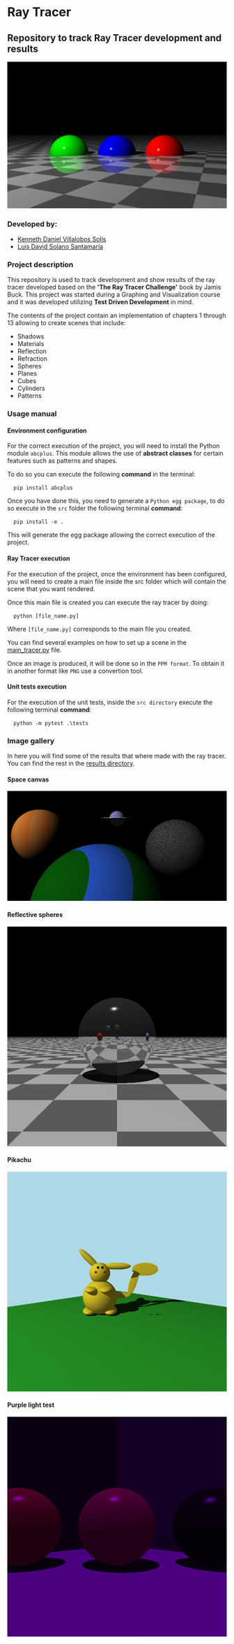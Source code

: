 # **Ray Tracer**

## **Repository to track Ray Tracer development and results**

![floor_reflection](./results/results_png/floor_reflection/final_result.png "Floor reflection result")

### **Developed by:**
+ [Kenneth Daniel Villalobos Solís](https://github.com/kdaniel1652)
+ [Luis David Solano Santamaría](https://github.com/GoninDS)

### **Project description**

This repository is used to track development and show results of the ray tracer developed based on the **'The Ray Tracer Challenge'** book by Jamis Buck. This project was started during a Graphing and Visualization course and it was developed utilizing **Test Driven Development** in mind.

The contents of the project contain an implementation of chapters 1 through 13 allowing to create scenes that include:

+ Shadows
+ Materials
+ Reflection
+ Refraction
+ Spheres
+ Planes
+ Cubes
+ Cylinders 
+ Patterns

### **Usage manual**

#### **Environment configuration**

For the correct execution of the project, you will need to install the Python module `abcplus`. This module allows the use of **abstract classes** for certain features such as patterns and shapes.

To do so you can execute the following **command** in the terminal:

```
  pip install abcplus
```

Once you have done this, you need to generate a `Python egg package`, to do so execute in the `src` folder the following terminal **command**:

```
  pip install -e .
```

This will generate the egg package allowing the correct execution of the project.

#### **Ray Tracer execution**

For the execution of the project, once the environment has been configured, you will need to create a main file inside the src folder which will contain the scene that you want rendered.

Once this main file is created you can execute the ray tracer by doing:

```
  python [file_name.py]
```

Where `[file_name.py]` corresponds to the main file you created.

You can find several examples on how to set up a scene in the [main_tracer.py](./src/main_tracer.py) file.

Once an image is produced, it will be done so in the `PPM format`. To obtain it in another format like `PNG` use a convertion tool.

#### **Unit tests execution**

For the execution of the unit tests, inside the `src directory` execute the following terminal **command**:

```
  python -m pytest .\tests
```

### **Image gallery**

In here you will find some of the results that where made with the ray tracer. You can find the rest in the [results directory](./results).

#### **Space canvas**

![space_big](./results/results_png/space%202/space-big.png "Space big")

#### **Reflective spheres**

![reflective_sphere](./results/results_png/reflective_sphere/reflective_sphere.png "Reflective image")

#### **Pikachu**

![pikachu](./results/results_png/pikachu/smooth_pikachu.png "Pikachu")

#### **Purple light test**

![light_test](./results/results_png/light_test/smooth_purple.png "Light test")

